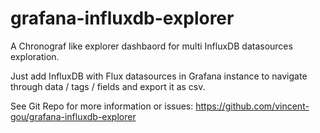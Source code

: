 # grafana-influxdb-explorer

A Chronograf like explorer dashbaord for multi InfluxDB datasources exploration.

Just add InfluxDB with Flux datasources in Grafana instance to navigate through data / tags / fields and export it as csv.

See Git Repo for more information or issues: https://github.com/vincent-gou/grafana-influxdb-explorer




